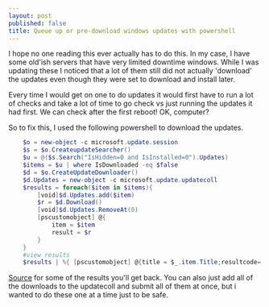 ```yaml
---
layout: post
published: false
title: Queue up or pre-download windows updates with powershell
---
```

I hope no one reading this ever actually has to do this. In my case, I have some old'ish servers that have very limited downtime windows. While I was updating these I noticed that a lot of them still did not actually 'download' the updates even though they were set to download and install later.

Every time I would get on one to do updates it would first have to run a lot of checks and take a lot of time to go check vs just running the updates it had first. We can check after the first reboot! OK, computer?

So to fix this, I used the following powershell to download the updates.

```powershell
    $o = new-object -c microsoft.update.session
    $s = $o.CreateupdateSearcher()
    $u = @($s.Search("IsHidden=0 and IsInstalled=0").Updates)
    $items = $u | where IsDownloaded -eq $false
    $d = $o.CreateUpdateDownloader() 
    $d.Updates = new-object -c microsoft.update.updatecoll
    $results = foreach($item in $items){
        [void]$d.Updates.add($item)
        $r = $d.Download()
        [void]$d.Updates.RemoveAt(0)
        [pscustomobject] @{
            item = $item
            result = $r
        }
    }
    #view results
    $results | %{ [pscustomobject] @{title = $_.item.Title;resultcode= $_.result.resultcode} }
 ```
 
 [Source](https://msdn.microsoft.com/en-us/library/windows/desktop/aa387291(v=vs.85).aspx) for some of the results you'll get back. You can also just add all of the downloads to the updatecoll and submit all of them at once, but i wanted to do these one at a time just to be safe.
